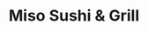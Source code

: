 ---
layout: place
title: "Miso Sushi & Grill"
permalink: /california/chino/miso-sushi-grill.html
stateAbbr: CA
stateName: California
cityName: Chino
seo:
  name: "Miso Sushi & Grill"
  type: Restaurant
  links: null
description: "Miso Sushi & Grill serves delicious sushi in Chino, California. Try fresh Japanese dishes for a great dining experience. "
place_id: ChIJmcgkdB0zw4ARx2nTr1mEzFU
photos:
  - name: >-
      places/ChIJmcgkdB0zw4ARx2nTr1mEzFU/photos/AeeoHcLKFBwBgjBwo5y040XmkcUbn4gekKGCr8xjgFq0ticKdb0yz2Gw29-XDWJMq05S8xU3sBMKdZDOqiiOr5Ufgi3OcFmz91LRfmzs650ivf8_g0Puz_kOU4XO1O4Abz7Ycm7Bsr9_NuLGqFbfrEZcVlsLRUlFYZTYd2C-RA0X62sqE5P1TAGobLprxyzR1OwjEyykudnsWIRdlq7DEDLlLSBMZs032Wu0e4NFnJ3GtZ0I40ekG4cZjsFMk_dW9ivOqB2evxV5INBHT9GYY-QxJlc_3l1IGecuB1k-_pUo1wHX9Q
    widthPx: 2048
    heightPx: 1536
    authorAttributions:
      - displayName: Miso Sushi & Grill
        uri: https://maps.google.com/maps/contrib/116488597062411682924
        photoUri: >-
          https://lh3.googleusercontent.com/a/ACg8ocJtGiIvwctGVddoMCfzE60xLsVyptlRlytxMLBP-L980_qSvg=s100-p-k-no-mo
    flagContentUri: >-
      https://www.google.com/local/imagery/report/?cb_client=maps_api_places.places_api&image_key=!1e10!2sAF1QipOLuU_wMOv9NlQJiTSMENHkK0YRGzoyd9AaaIP_&hl=en-US
    googleMapsUri: >-
      https://www.google.com/maps/place//data=!3m4!1e2!3m2!1sAF1QipOLuU_wMOv9NlQJiTSMENHkK0YRGzoyd9AaaIP_!2e10!4m2!3m1!1s0x80c3331d7424c899:0x55cc8459afd369c7
  - name: >-
      places/ChIJmcgkdB0zw4ARx2nTr1mEzFU/photos/AeeoHcLjIAqqN5RlDIjHJAPYUgF7ah-rEsdDzEys1Mmhx_fuxIrEnY09vIPgCC31cYFnoYmIs4lXFr2fZp2SC4dPRdtFU_bSNSJUpyCdCA-wPnxZy6qhv9kB_f3aMLkiKYW_f-NL2EPp9d4MvgCqAXSMdzl1tWYDTTqAcxk4soTUU8DmU2g9Bekvoagcs0a-5YJVKS3xkyNPR4u1S-Ws-pjrbIAMkV4zbketnn7KIvRj9pmT_PvD0x20kkNDtLG1GTvXE0zRodrCyZLdQ15QMSy8rl9eGmy3NC2XRWGQVdf0Y_rhBln4nSurBxP0-ZdUrCHXft4dvjtv8l1J1GIiFQSt9A2L9HLTxwQ7Ya_R2iMo_jxZSl-Zkk5lzGoHuFV67K5-BCNwbg-UNXo5GN1P_AWaLxibL1XiHJx2bUdHgI3yD_2rhw
    widthPx: 4032
    heightPx: 2037
    authorAttributions:
      - displayName: Dee Cubed
        uri: https://maps.google.com/maps/contrib/106351448801151423009
        photoUri: >-
          https://lh3.googleusercontent.com/a/ACg8ocL36P1K92LRJKsLTj6gfVkx_6BWPKIamB5Z_zmamZxxv_icrw=s100-p-k-no-mo
    flagContentUri: >-
      https://www.google.com/local/imagery/report/?cb_client=maps_api_places.places_api&image_key=!1e10!2sCIHM0ogKEICAgIC43sKNMA&hl=en-US
    googleMapsUri: >-
      https://www.google.com/maps/place//data=!3m4!1e2!3m2!1sCIHM0ogKEICAgIC43sKNMA!2e10!4m2!3m1!1s0x80c3331d7424c899:0x55cc8459afd369c7
  - name: >-
      places/ChIJmcgkdB0zw4ARx2nTr1mEzFU/photos/AeeoHcL0o_FSrl-cuOSHU-2YWXES_6pRMH8y1QNTeezv1AUmlwEv68bWn97Pcb4rDYYo2H_I2OtBmLtbAax-HvQwaMZwAx6cxKZ56JIZR0oQG2YVq9cu5tW715QoBUD4ueUr4Scxn9-i-r_mVRoxfdGd-CNa22WP1HHHfwUTS3ShwWApq4fyD4irrfa-jkPGKUTv-6VRPE9buqlOp9f68M0RMUH2lY4ck9HOj0m8KMO2Ct1EhmuQN8lmSn57UCVzkCbGMwwT6nZf_gyo_bGzFHCfyCREnOSBcMx_GFS8Ej6uUcjq5UpjAE89gzd6R8IhN6QTqAloE-figuhclRwz3TM_Iy6Yw4u2uCEQ1OuKqjc54Cz4sfwNm3ZLvPtcU-TIEj_bXcqkHtVzm6LZd1X_DMckecz34jMmzDf9KNcOdBuBCyoe4w
    widthPx: 3024
    heightPx: 4032
    authorAttributions:
      - displayName: Djamina Handojo
        uri: https://maps.google.com/maps/contrib/110657874071178156138
        photoUri: >-
          https://lh3.googleusercontent.com/a/ACg8ocKKeCXLxDI6Z4U7-aj9E_bV7p20T7cHXUdT-6jh1s_WQ9CoYw=s100-p-k-no-mo
    flagContentUri: >-
      https://www.google.com/local/imagery/report/?cb_client=maps_api_places.places_api&image_key=!1e10!2sCIHM0ogKEICAgICX_ebSBA&hl=en-US
    googleMapsUri: >-
      https://www.google.com/maps/place//data=!3m4!1e2!3m2!1sCIHM0ogKEICAgICX_ebSBA!2e10!4m2!3m1!1s0x80c3331d7424c899:0x55cc8459afd369c7
  - name: >-
      places/ChIJmcgkdB0zw4ARx2nTr1mEzFU/photos/AeeoHcKF2q4jyLukeQkPwbEcEEl_GJp9VmM1NYwkMJoS_fYA6Myv9g7AJiE2EjLzLrzYIJVhiJ2hs4YWH2bmyXXI7IxyjOgzTTvzo1Si0pYl4YxNxGBjzR3dVoI_zGmBfoUXqe877KH1LN7jgrfzpZozv61FT19n0-gv84lIz5PlcvLVp0XmhATVP2qBguziDsdNaoc1gZAW_KbT44Un5FZ1ULbGOa586W2cKFHexKYGlOwmP1efFHHmvX6icENWHSKeN8Y1hfDugPty1U5CXo-mRzeU8V6TimynAL_vLmx_6M2Vvd7rRu0MtFBIS8sue24F76mraRj0s6ELENovS0PjMRkvn3z3z4QCjnC6vEnBQKDJaROiC96bSXIH8Qu62q-MDZSP1Q65xL_T4H_WdMOsLw79ER-7yxpKYj7od8a6CgY
    widthPx: 3024
    heightPx: 4032
    authorAttributions:
      - displayName: Nezam Newman
        uri: https://maps.google.com/maps/contrib/107304913920835410170
        photoUri: >-
          https://lh3.googleusercontent.com/a-/ALV-UjWp5PFDM8KA7CquKsbhepRvUIjXWzKUmgo2mTuSH2RcYda4OlYU=s100-p-k-no-mo
    flagContentUri: >-
      https://www.google.com/local/imagery/report/?cb_client=maps_api_places.places_api&image_key=!1e10!2sCIHM0ogKEICAgICP4em4Cw&hl=en-US
    googleMapsUri: >-
      https://www.google.com/maps/place//data=!3m4!1e2!3m2!1sCIHM0ogKEICAgICP4em4Cw!2e10!4m2!3m1!1s0x80c3331d7424c899:0x55cc8459afd369c7
  - name: >-
      places/ChIJmcgkdB0zw4ARx2nTr1mEzFU/photos/AeeoHcIOodG7VegHW90su28hpusM-b4cY5xHpvcLH5ROb2zGsY00_4VlPXpUlzj8jGYD_xEb88hmXZG2CNVlbY5_Enw-xVJMXkIVVybT-RpSxrFPh9yAA4qS_JqFdnWKNJu6Cs_U8kDXvCFgL4QDug52PuzS-cJKCQ7h8VjIQipYCBey0slfk-ka58o8i5xbWnmGOjCtMFtg7urStgvr0BAL9T6SnRTENyiSExDcgQVVBZGFe4db40TqWeor3M4b-EBB7XDd5ygsCa70H7kOrsVHahiQdP8p-c5EG4HZ7M4F-V-HTx6mdoEqLwk9aHHGSlb5TpuWBgltG41YWvpHHOujGmzu0RKcBxxRRjk6n1s7zAFjusdtw3zoe2YBHYmoxG0qMoLas4cLerS6Y1DMxMRWBx3vGilcmdEVJXKgpXdO905Dbek
    widthPx: 4032
    heightPx: 3024
    authorAttributions:
      - displayName: David SM Chung
        uri: https://maps.google.com/maps/contrib/107004386942794156441
        photoUri: >-
          https://lh3.googleusercontent.com/a-/ALV-UjV66Dy3z3j6cXCyLv_yBOUADIjLz8CyVQou9ikte3_8__NFFqQ7=s100-p-k-no-mo
    flagContentUri: >-
      https://www.google.com/local/imagery/report/?cb_client=maps_api_places.places_api&image_key=!1e10!2sCIHM0ogKEICAgMCQpPim3AE&hl=en-US
    googleMapsUri: >-
      https://www.google.com/maps/place//data=!3m4!1e2!3m2!1sCIHM0ogKEICAgMCQpPim3AE!2e10!4m2!3m1!1s0x80c3331d7424c899:0x55cc8459afd369c7
  - name: >-
      places/ChIJmcgkdB0zw4ARx2nTr1mEzFU/photos/AeeoHcLBRyqjFmJiFvc9gRwArxPMxgLY4ra0BsyP9iHeTflpxxRvQpKwbFLDgGF1V_TRGWlccnTnAJK713pbDrNN9cMMqlZhkM_73icsgkxR8ZZC80Ec9q6IhI4zk-BguLocY_pqpRJkaEA70iEJGSz19jVgqo3Hl6Op2e5wXJP-SRjpb8ljmPogUu2ZFdXPn4Mcb_OXUpHTppM_yXWMJ6LhKqhx3zsLsQ-o6f7CVRhxm1IyVcWLZtE2yplOvWqx_7GQZfgWuL7PU1Y0kqYgObCwqLKitVGMzlWrHY5IVYFyi0tlSuQdaZOQljFgYFwzsO-Ju1rfVVjra_nXlgsTsBSF6WqjfcbYX6zCdgeAhxhOuJzkLI45Db1rMwoyAafHmurZ-75HIUQJfJ-g-RnO_BW_LAzpGj9uJ1sSm20ZLPbWlwpSjFHe
    widthPx: 4160
    heightPx: 3120
    authorAttributions:
      - displayName: Shuccle
        uri: https://maps.google.com/maps/contrib/111746503372378887624
        photoUri: >-
          https://lh3.googleusercontent.com/a-/ALV-UjXAINsCybjJCm8c_U7hS-OHixWw9jNO0uWt-RGBFt-R-pBtexHS=s100-p-k-no-mo
    flagContentUri: >-
      https://www.google.com/local/imagery/report/?cb_client=maps_api_places.places_api&image_key=!1e10!2sCIHM0ogKEICAgID5vun9wwE&hl=en-US
    googleMapsUri: >-
      https://www.google.com/maps/place//data=!3m4!1e2!3m2!1sCIHM0ogKEICAgID5vun9wwE!2e10!4m2!3m1!1s0x80c3331d7424c899:0x55cc8459afd369c7
  - name: >-
      places/ChIJmcgkdB0zw4ARx2nTr1mEzFU/photos/AeeoHcKus4jJEnmcgCsWOmoAhEB1cgyVbkQIKLiJrYHmZ9G2GojPQjtDvobLMxbKPZz7Aq91MxoX26zUOvl3Fl1-xgDoBkjdo38xCrnaNx1vxYcFMZiO9HZx4xUn5cBEfnyTw3HouRi6nG_kT0F5mv5DCxh_W-PWKXm2IVVEc9jxo9vp1Gx9X8mgbrPpv7C3EhavoRM1CnjfrF01YUAGD5n7VIlDH4L5tBYlawzqpk78PkBvyJdClkYNzwQqkmreLjTQwXk-AwOaH1yGijmx0HsA8Yox84C7fElau17w1YaoR6mIhNWElLkaSToOSIKWHUjBrwiOjpxkCEuygapz4yydiqzzU4Oy1s8XUPnn-KMG4NG5wcJ1QVWFIhi54KHiXGWxY9ccNkYwKBhXw0Hx7cFS7Wi8j2uaFhQa3U1DNu_rPP__Fg
    widthPx: 3024
    heightPx: 4032
    authorAttributions:
      - displayName: Djamina Handojo
        uri: https://maps.google.com/maps/contrib/110657874071178156138
        photoUri: >-
          https://lh3.googleusercontent.com/a/ACg8ocKKeCXLxDI6Z4U7-aj9E_bV7p20T7cHXUdT-6jh1s_WQ9CoYw=s100-p-k-no-mo
    flagContentUri: >-
      https://www.google.com/local/imagery/report/?cb_client=maps_api_places.places_api&image_key=!1e10!2sCIHM0ogKEICAgICX_ebSeA&hl=en-US
    googleMapsUri: >-
      https://www.google.com/maps/place//data=!3m4!1e2!3m2!1sCIHM0ogKEICAgICX_ebSeA!2e10!4m2!3m1!1s0x80c3331d7424c899:0x55cc8459afd369c7
  - name: >-
      places/ChIJmcgkdB0zw4ARx2nTr1mEzFU/photos/AeeoHcIG4fiG0rrEZDww5kQCMauVQkTW13lvl1tPqp3O5OZl8yR25OaXOeqYu9s1aNCAodsLrIr6gd4b8X17ArGrg4fBmDtiBOuowPCoc_Z2bRI1BvF9Av0wl2nTRxGhOzIC3vnfxbXutl-Yh0nxDS-FmjcZI2ZMWpi4Hq9-56tW_6UXFa0cikCjVLjjvMsCD_PEutz_ru8e_BFqKMUH68LmaIMCsq47W4DzK2Uwa4d2hPhf_XvPwPe3rIpQLk2BsNYczq0KILa8h3odIp2WEyokt7S5lRhAI0bol4Je7V781RXroWwDn5l1s9kY7d5FRJK6A1p_Yg8DkOCx4z9y77hpk_6FHC_Qg4uVnuENqEp2ISqRK37cWPXzHzBmADkHZluDBLAD6Y3afSW7XL2iP3ssayoT9_19pVN8dQboJ9c0TPXAoQ
    widthPx: 1080
    heightPx: 835
    authorAttributions:
      - displayName: Bridgette Anne Berber (Idgie)
        uri: https://maps.google.com/maps/contrib/106569092863555533342
        photoUri: >-
          https://lh3.googleusercontent.com/a-/ALV-UjVNWeHMYiVtjC3a8lGF9moyRds3Kd4t3CiXICUZBsReegWcdm4pxQ=s100-p-k-no-mo
    flagContentUri: >-
      https://www.google.com/local/imagery/report/?cb_client=maps_api_places.places_api&image_key=!1e10!2sCIHM0ogKEICAgIDEnbehYw&hl=en-US
    googleMapsUri: >-
      https://www.google.com/maps/place//data=!3m4!1e2!3m2!1sCIHM0ogKEICAgIDEnbehYw!2e10!4m2!3m1!1s0x80c3331d7424c899:0x55cc8459afd369c7
  - name: >-
      places/ChIJmcgkdB0zw4ARx2nTr1mEzFU/photos/AeeoHcJJtbelvIBnr_h1Dx-_t58eRXb7us4WBTrs9G49j3VEw9HrMKtMT1CFfdlSxdEQSBVMMb8BMxoAuYzix8dMdzRUuFFKW6YQJcpzXK9ROBdkWWx1FEcRvOU6TcGmhoDiGtBxBjA4bRN5wowPYJ54-ecCsQCcIu-MNZJB2nrRrgWIWm8F_ir7YV_D9o7AhZiguYVpMiCYpnjv0BUxYCjufCLlPlLtZXPxUYD8lLx1jREyI_wJwNcDOlb5DDr7w72vv4LHxz_3b15MFJ-y050CdpLaDHLco81Xv7EJ_-wm7gggubqKk3OBKmw6_39TgSfliEFHbjKMDRrisMBqahP-4YPkYV9IDJHpUyFC2nRUouM8smjdTblkVc4KYPKZCck04DHBTWaPLrmhCoQQpXo8BTKKOMi-22Zklf1xxltqFXWM3xlu
    widthPx: 3024
    heightPx: 4032
    authorAttributions:
      - displayName: Nezam Newman
        uri: https://maps.google.com/maps/contrib/107304913920835410170
        photoUri: >-
          https://lh3.googleusercontent.com/a-/ALV-UjWp5PFDM8KA7CquKsbhepRvUIjXWzKUmgo2mTuSH2RcYda4OlYU=s100-p-k-no-mo
    flagContentUri: >-
      https://www.google.com/local/imagery/report/?cb_client=maps_api_places.places_api&image_key=!1e10!2sCIHM0ogKEICAgICP4em4iwE&hl=en-US
    googleMapsUri: >-
      https://www.google.com/maps/place//data=!3m4!1e2!3m2!1sCIHM0ogKEICAgICP4em4iwE!2e10!4m2!3m1!1s0x80c3331d7424c899:0x55cc8459afd369c7
  - name: >-
      places/ChIJmcgkdB0zw4ARx2nTr1mEzFU/photos/AeeoHcKYmsQdgpsdfHbBQZOL-yeEG_SF7NHE8UVhJ0h6izPo52oGcT936NNHwxggmCbCrgdwdkArkwGmeh6DxxC95gqTrrddYrXjOMDVGbVJVdiakyxnU0bvi3rhIqtn5YdgNqjgICWhqNqNVw3aqCydXh5nZAz2stNmkvssSr3RdWWl0JPbvACS3LxHx4at9I5MvQpNdGRFObowX9NUlinuQmoP3eqP1rhHZFQzGz4IQpwektSLAqY4OTx8FWcNzTo9d_EZ_etPWjCWt-eg6_VaByGla1Jg1BMN6scZEmoswY5mQ4wLtvj1Z_0--xjTrsoNfAsKf7djnB5c03gyuyzbWPCWWX_LpM8zfbEoiZGfLM95H5DAQ_lZR51X1Ek7KpnoEvAWS_jkQm60h9qH-pge3PkHfbnTDxzT2YhdUBL9OC1IHg
    widthPx: 2448
    heightPx: 3264
    authorAttributions:
      - displayName: Adriana B
        uri: https://maps.google.com/maps/contrib/107381378101291638646
        photoUri: >-
          https://lh3.googleusercontent.com/a-/ALV-UjW23xyt7YBpyqfkW-TVPECL-LNBfK25-MxFwBzFXQrWxm51erN0dQ=s100-p-k-no-mo
    flagContentUri: >-
      https://www.google.com/local/imagery/report/?cb_client=maps_api_places.places_api&image_key=!1e10!2sCIHM0ogKEICAgICbj_u8OA&hl=en-US
    googleMapsUri: >-
      https://www.google.com/maps/place//data=!3m4!1e2!3m2!1sCIHM0ogKEICAgICbj_u8OA!2e10!4m2!3m1!1s0x80c3331d7424c899:0x55cc8459afd369c7
address: 12423 Central Ave, Chino, CA 91710, USA
street: 12423 Central Ave
city: Chino
state: CA
zip: '91710'
country: USA
neighborhood: null
latitude: '34.027285'
longitude: '-117.687450'
accessibility_options:
  wheelchairAccessibleParking: true
  wheelchairAccessibleEntrance: true
  wheelchairAccessibleRestroom: true
  wheelchairAccessibleSeating: true
business_status: OPERATIONAL
name: Miso Sushi & Grill
google_maps_links:
  directionsUri: >-
    https://www.google.com/maps/dir//''/data=!4m7!4m6!1m1!4e2!1m2!1m1!1s0x80c3331d7424c899:0x55cc8459afd369c7!3e0
  placeUri: https://maps.google.com/?cid=6182461909209672135
  writeAReviewUri: >-
    https://www.google.com/maps/place//data=!4m3!3m2!1s0x80c3331d7424c899:0x55cc8459afd369c7!12e1
  reviewsUri: >-
    https://www.google.com/maps/place//data=!4m4!3m3!1s0x80c3331d7424c899:0x55cc8459afd369c7!9m1!1b1
  photosUri: >-
    https://www.google.com/maps/place//data=!4m3!3m2!1s0x80c3331d7424c899:0x55cc8459afd369c7!10e5
primary_type: Sushi Restaurant
opening_hours:
  regular: null
  current: null
secondary_opening_hours:
  regular:
    weekdayDescriptions: null
    type: null
  current:
    weekdayDescriptions: null
    type: null
phone: (909) 464-0513
price_level: PRICE_LEVEL_MODERATE
price_range: $10 &ndash; $20
rating: '4.5'
rating_count: 513
website: null
reviews: null
parking_options: null
payment_options: null
allow_dogs: null
curbside_pickup: null
delivery: null
dine_in: null
good_for_children: null
good_for_groups: null
good_for_sports: null
live_music: null
menu_for_children: null
outdoor_seating: null
reservable: null
restroom: null
serves_beer: null
serves_breakfast: null
serves_brunch: null
serves_cocktails: null
serves_coffee: null
serves_dinner: null
serves_dessert: null
serves_lunch: null
serves_vegetarian_food: null
serves_wine: null
takeout: null
summary: null

---